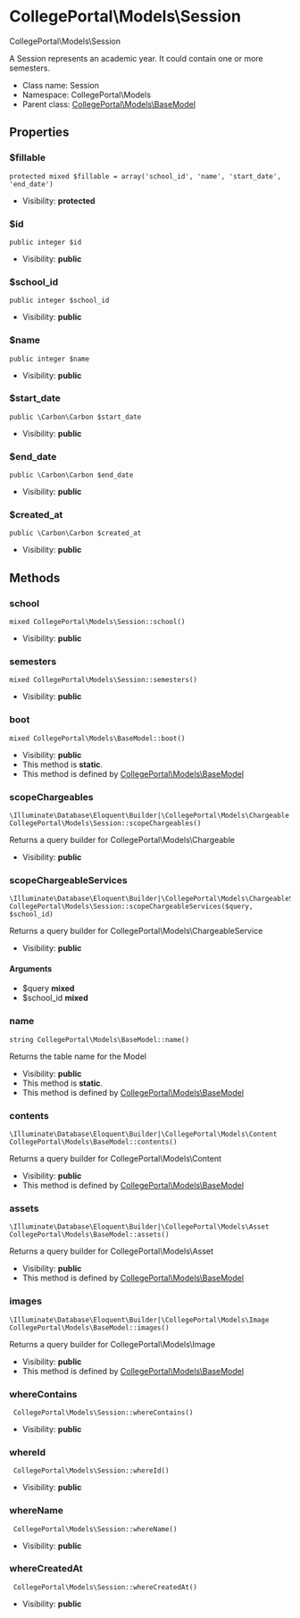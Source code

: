 CollegePortal\Models\Session
===============

CollegePortal\Models\Session

A Session represents an academic year. It could contain one or more semesters.


* Class name: Session
* Namespace: CollegePortal\Models
* Parent class: [CollegePortal\Models\BaseModel](CollegePortal-Models-BaseModel.md)





Properties
----------


### $fillable

    protected mixed $fillable = array('school_id', 'name', 'start_date', 'end_date')





* Visibility: **protected**


### $id

    public integer $id





* Visibility: **public**


### $school_id

    public integer $school_id





* Visibility: **public**


### $name

    public integer $name





* Visibility: **public**


### $start_date

    public \Carbon\Carbon $start_date





* Visibility: **public**


### $end_date

    public \Carbon\Carbon $end_date





* Visibility: **public**


### $created_at

    public \Carbon\Carbon $created_at





* Visibility: **public**


Methods
-------


### school

    mixed CollegePortal\Models\Session::school()





* Visibility: **public**




### semesters

    mixed CollegePortal\Models\Session::semesters()





* Visibility: **public**




### boot

    mixed CollegePortal\Models\BaseModel::boot()





* Visibility: **public**
* This method is **static**.
* This method is defined by [CollegePortal\Models\BaseModel](CollegePortal-Models-BaseModel.md)




### scopeChargeables

    \Illuminate\Database\Eloquent\Builder|\CollegePortal\Models\Chargeable CollegePortal\Models\Session::scopeChargeables()

Returns a query builder for CollegePortal\Models\Chargeable



* Visibility: **public**




### scopeChargeableServices

    \Illuminate\Database\Eloquent\Builder|\CollegePortal\Models\ChargeableService CollegePortal\Models\Session::scopeChargeableServices($query, $school_id)

Returns a query builder for CollegePortal\Models\ChargeableService



* Visibility: **public**


#### Arguments
* $query **mixed**
* $school_id **mixed**



### name

    string CollegePortal\Models\BaseModel::name()

Returns the table name for the Model



* Visibility: **public**
* This method is **static**.
* This method is defined by [CollegePortal\Models\BaseModel](CollegePortal-Models-BaseModel.md)




### contents

    \Illuminate\Database\Eloquent\Builder|\CollegePortal\Models\Content CollegePortal\Models\BaseModel::contents()

Returns a query builder for CollegePortal\Models\Content



* Visibility: **public**
* This method is defined by [CollegePortal\Models\BaseModel](CollegePortal-Models-BaseModel.md)




### assets

    \Illuminate\Database\Eloquent\Builder|\CollegePortal\Models\Asset CollegePortal\Models\BaseModel::assets()

Returns a query builder for CollegePortal\Models\Asset



* Visibility: **public**
* This method is defined by [CollegePortal\Models\BaseModel](CollegePortal-Models-BaseModel.md)




### images

    \Illuminate\Database\Eloquent\Builder|\CollegePortal\Models\Image CollegePortal\Models\BaseModel::images()

Returns a query builder for CollegePortal\Models\Image



* Visibility: **public**
* This method is defined by [CollegePortal\Models\BaseModel](CollegePortal-Models-BaseModel.md)




### whereContains

     CollegePortal\Models\Session::whereContains()





* Visibility: **public**




### whereId

     CollegePortal\Models\Session::whereId()





* Visibility: **public**




### whereName

     CollegePortal\Models\Session::whereName()





* Visibility: **public**




### whereCreatedAt

     CollegePortal\Models\Session::whereCreatedAt()





* Visibility: **public**



